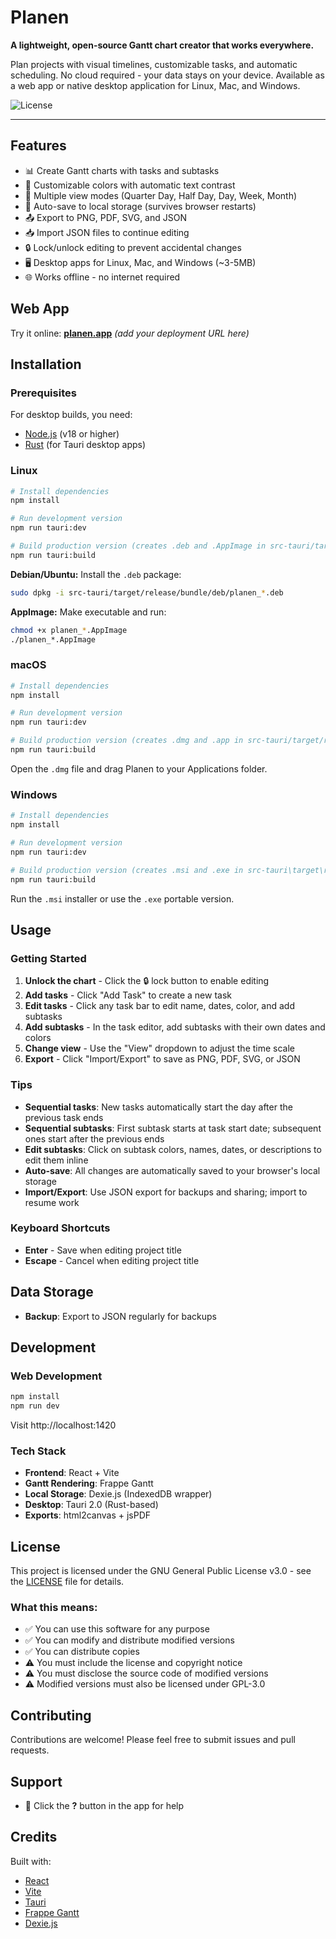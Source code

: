 # Planen

**A lightweight, open-source Gantt chart creator that works everywhere.**

Plan projects with visual timelines, customizable tasks, and automatic scheduling. No cloud required - your data stays on your device. Available as a web app or native desktop application for Linux, Mac, and Windows.

![License](https://img.shields.io/badge/license-GPL--3.0-blue.svg)

---

## Features

- 📊 Create Gantt charts with tasks and subtasks
- 🎨 Customizable colors with automatic text contrast
- 📅 Multiple view modes (Quarter Day, Half Day, Day, Week, Month)
- 💾 Auto-save to local storage (survives browser restarts)
- 📤 Export to PNG, PDF, SVG, and JSON
- 📥 Import JSON files to continue editing
- 🔒 Lock/unlock editing to prevent accidental changes
- 🖥️ Desktop apps for Linux, Mac, and Windows (~3-5MB)
- 🌐 Works offline - no internet required

## Web App

Try it online: **[planen.app](#)** *(add your deployment URL here)*

## Installation

### Prerequisites

For desktop builds, you need:
- [Node.js](https://nodejs.org/) (v18 or higher)
- [Rust](https://rustup.rs/) (for Tauri desktop apps)

### Linux

```bash
# Install dependencies
npm install

# Run development version
npm run tauri:dev

# Build production version (creates .deb and .AppImage in src-tauri/target/release/bundle/)
npm run tauri:build
```

**Debian/Ubuntu:** Install the `.deb` package:
```bash
sudo dpkg -i src-tauri/target/release/bundle/deb/planen_*.deb
```

**AppImage:** Make executable and run:
```bash
chmod +x planen_*.AppImage
./planen_*.AppImage
```

### macOS

```bash
# Install dependencies
npm install

# Run development version
npm run tauri:dev

# Build production version (creates .dmg and .app in src-tauri/target/release/bundle/)
npm run tauri:build
```

Open the `.dmg` file and drag Planen to your Applications folder.

### Windows

```bash
# Install dependencies
npm install

# Run development version
npm run tauri:dev

# Build production version (creates .msi and .exe in src-tauri\target\release\bundle\)
npm run tauri:build
```

Run the `.msi` installer or use the `.exe` portable version.

## Usage

### Getting Started

1. **Unlock the chart** - Click the 🔒 lock button to enable editing
2. **Add tasks** - Click "Add Task" to create a new task
3. **Edit tasks** - Click any task bar to edit name, dates, color, and add subtasks
4. **Add subtasks** - In the task editor, add subtasks with their own dates and colors
5. **Change view** - Use the "View" dropdown to adjust the time scale
6. **Export** - Click "Import/Export" to save as PNG, PDF, SVG, or JSON

### Tips

- **Sequential tasks**: New tasks automatically start the day after the previous task ends
- **Sequential subtasks**: First subtask starts at task start date; subsequent ones start after the previous ends
- **Edit subtasks**: Click on subtask colors, names, dates, or descriptions to edit them inline
- **Auto-save**: All changes are automatically saved to your browser's local storage
- **Import/Export**: Use JSON export for backups and sharing; import to resume work

### Keyboard Shortcuts

- **Enter** - Save when editing project title
- **Escape** - Cancel when editing project title

## Data Storage

- **Backup**: Export to JSON regularly for backups


## Development

### Web Development

```bash
npm install
npm run dev
```

Visit http://localhost:1420

### Tech Stack

- **Frontend**: React + Vite
- **Gantt Rendering**: Frappe Gantt
- **Local Storage**: Dexie.js (IndexedDB wrapper)
- **Desktop**: Tauri 2.0 (Rust-based)
- **Exports**: html2canvas + jsPDF

## License

This project is licensed under the GNU General Public License v3.0 - see the [LICENSE](LICENSE) file for details.

### What this means:

- ✅ You can use this software for any purpose
- ✅ You can modify and distribute modified versions
- ✅ You can distribute copies
- ⚠️ You must include the license and copyright notice
- ⚠️ You must disclose the source code of modified versions
- ⚠️ Modified versions must also be licensed under GPL-3.0

## Contributing

Contributions are welcome! Please feel free to submit issues and pull requests.

## Support

- 📖 Click the **?** button in the app for help


## Credits

Built with:
- [React](https://react.dev/)
- [Vite](https://vitejs.dev/)
- [Tauri](https://tauri.app/)
- [Frappe Gantt](https://github.com/frappe/gantt)
- [Dexie.js](https://dexie.org/)
